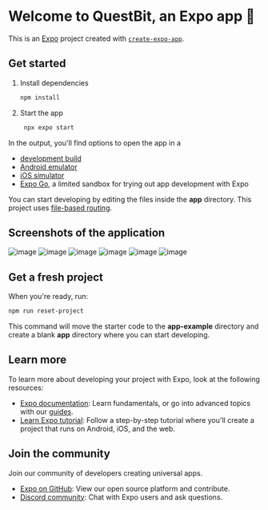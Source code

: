 # Welcome to QuestBit, an Expo app 👋

This is an [Expo](https://expo.dev) project created with [`create-expo-app`](https://www.npmjs.com/package/create-expo-app).

## Get started

1. Install dependencies

   ```bash
   npm install
   ```

2. Start the app

   ```bash
    npx expo start
   ```

In the output, you'll find options to open the app in a

- [development build](https://docs.expo.dev/develop/development-builds/introduction/)
- [Android emulator](https://docs.expo.dev/workflow/android-studio-emulator/)
- [iOS simulator](https://docs.expo.dev/workflow/ios-simulator/)
- [Expo Go](https://expo.dev/go), a limited sandbox for trying out app development with Expo

You can start developing by editing the files inside the **app** directory. This project uses [file-based routing](https://docs.expo.dev/router/introduction).

## Screenshots of the application

![image](https://github.com/user-attachments/assets/ce755ab0-ec44-43b1-8d6e-79f90b7a0d7d)
![image](https://github.com/user-attachments/assets/82942501-19fc-4f0c-a6ba-65a3365b66c1)
![image](https://github.com/user-attachments/assets/bf0159ec-9193-48da-b12e-c6c1c056fa5c)
![image](https://github.com/user-attachments/assets/49aad0b6-7483-4cb5-a7a1-eb049a39b3e2)
![image](https://github.com/user-attachments/assets/a6a6d773-9476-44a4-9f22-bb54f87fd2d2)
![image](https://github.com/user-attachments/assets/bc30e124-5896-4f02-921c-af6e4ef9dbfc)

## Get a fresh project

When you're ready, run:

```bash
npm run reset-project
```

This command will move the starter code to the **app-example** directory and create a blank **app** directory where you can start developing.

## Learn more

To learn more about developing your project with Expo, look at the following resources:

- [Expo documentation](https://docs.expo.dev/): Learn fundamentals, or go into advanced topics with our [guides](https://docs.expo.dev/guides).
- [Learn Expo tutorial](https://docs.expo.dev/tutorial/introduction/): Follow a step-by-step tutorial where you'll create a project that runs on Android, iOS, and the web.

## Join the community

Join our community of developers creating universal apps.

- [Expo on GitHub](https://github.com/expo/expo): View our open source platform and contribute.
- [Discord community](https://chat.expo.dev): Chat with Expo users and ask questions.

